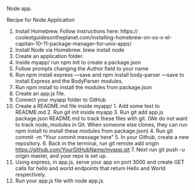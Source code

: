 Node app.

 Recipe for Node Application
1. Install Homebrew. Follow instructions here: https:// coolestguidesontheplanet.com/installing-homebrew-on-os-x-el- capitan-10-11-package-manager-for-unix-apps/
2. Install Node via Homebrew. brew install node
3. Create an application folder.
4. Inside myapp/ run npm init to create a package.json
  1. Follow prompts changing the Author field to your name
5. Run npm install express —save and npm install body-parser —save to install Express and the BodyParser modules.
6. Run npm install to install the modules from package.json
7. Create an app.js file.
8. Connect your myapp folder to GitHub
  1. Create a README.md file inside myapp/ 
    1. Add some text to README.md
    2. Run git init inside myapp
    3. Run git add app.js package.json README.md to track these files
    with git. (We do not want to track node_modules in Git. When someone else clones, they can run npm install to install         these modules from package.json)
    4. Run git commit -m “Your commit message here”
    5. In your Github, create a new repository.
    6. Back in the terminal, run git remote add origin https://github.com/YourGitHubName/myapp.git
    7. Next run git push -u origin master, and your repo is set up.
9. Using express, in app.js, serve your app on port 3000 and create GET calls for hello and world endpoints that
  return Hello and World respectively.
10. Run your app.js file with node app.js. 

 
